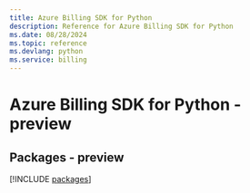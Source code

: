```yaml
---
title: Azure Billing SDK for Python
description: Reference for Azure Billing SDK for Python
ms.date: 08/28/2024
ms.topic: reference
ms.devlang: python
ms.service: billing
---
```

# Azure Billing SDK for Python - preview
## Packages - preview
[!INCLUDE [packages](billing-index.md)]